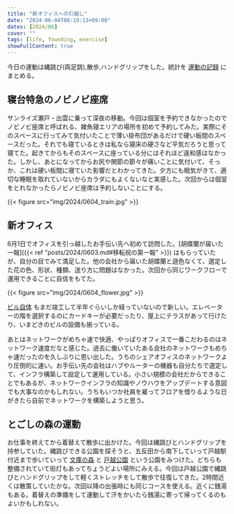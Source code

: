 ```yaml
---
title: "新オフィスへの引越し"
date: "2024-06-04T08:19:13+09:00"
dates: [2024/06]
cover: ""
tags: [life, founding, exercise]
showFullContent: true
---
```


今日の運動は縄跳び(両足跳),散歩,ハンドグリップをした。統計を [運動の記録](https://docs.google.com/spreadsheets/d/1bg85QtM-LciUgey8I79uI7vW2PEwsP6TVdeIRVkACBg/edit?usp=sharing) にまとめる。

## 寝台特急のノビノビ座席

サンライズ瀬戸・出雲に乗って深夜の移動。今回は個室を予約できなかったのでノビノビ座席と呼ばれる、雑魚寝エリアの場所を初めて予約してみた。実際にそのスペースに行ってみて気付いたことで薄い掛布団があるだけで硬い板間のスペースだった。それでも寝ているときは私なら寝床の硬さなど平気だろうと思って寝てた。起きてからもそのスペースに座っている分にはそれほど違和感はなかった。しかし、あとになってからお尻や関節の節々が痛いことに気付いて、そっか、これは硬い板間に寝ていた影響だとわかってきた。夕方にも眠気がきて、適切な睡眠を取れていないからカラダにもよくないなと実感した。次回からは個室をとれなかったらノビノビ座席は予約しないことにする。

{{< figure src="img/2024/0604_train.jpg" >}}

## 新オフィス

6月1日でオフィスを引っ越したお手伝い先へ初めて訪問した。[胡蝶蘭が届いた一報]({{< ref "posts/2024/0603.md#移転祝の第一報" >}}) はもらっていたが、自分の目でみて満足した。他の会社から届いた胡蝶蘭と遜色なくて、選定した花の色、形状、種類、送り方に問題はなかった。次回から同じワークフローで運用できることに自信をもてた。

{{< figure src="img/2024/0604_flower.jpg" >}}

[ビル自体](https://mec-circles.com/series/gotanda) もまだ竣工して半年ぐらいしか経っていないので新しい。エレベーターの階を選択するのにカードキーが必要だったり、屋上にテラスがあって行けたり、いまどきのビルの設備も揃っている。

あとはネットワークがめちゃ速で快適、やっぱりオフィスで一番こだわるのはネットワーク速度だなと感じた。過去に働いていたある会社のネットワークもめちゃ速だったのを久しぶりに思い出した。うちのシェアオフィスのネットワークより圧倒的に速い。お手伝い先の会社はハブやルーターの機器も自分たちで選定して、インフラ構築して設定して運用している。小さい規模の会社だからできることでもあるが、ネットワークインフラの知識やノウハウをアップデートする意図でも大事なのかもしれない。うちもいつか社員を雇ってフロアを借りるような日がきたら自前でネットワークを構築しようと思う。

## とごしの森の運動

お仕事を終えてから着替えて散歩に出かけた。今回は縄跳びとハンドグリップを持参していた。縄跳びできる公園を探そうと、五反田から南下していって戸越駅付近まで歩いていって [文庫の森](https://shinagawa-kanko.or.jp/spot/bunkonomori/) と [戸越公園](https://shinagawa-kanko.or.jp/spot/togoshipark/) という公園をみつけた。どちらも整備されていて街灯もあってちょうどよい場所にみえる。今回は戸越公園で縄跳びとハンドグリップをして軽くストレッチをして散歩で往復してきた。2時間近くは散策していたかな。次回以降の出張時にも同じコースを使える。近くに銭湯もある。着替えの準備をして運動して汗をかいたら銭湯に寄って帰ってくるのもよいかもしれない。
